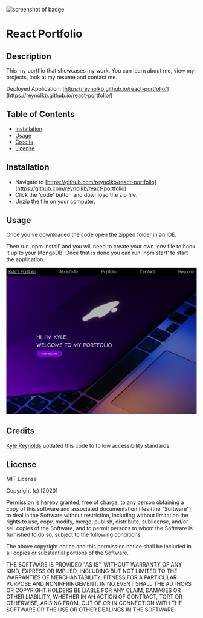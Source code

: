 ![screenshot of badge](https://img.shields.io/badge/license-MIT-blue.svg)

# React Portfolio

## Description

This my portflio that showcases my work. You can learn about me, view my projects, look at my resume and contact me.

Deployed Application: [https://reynolkb.github.io/react-portfolio/](https://reynolkb.github.io/react-portfolio/)

## Table of Contents

- [Installation](#installation)
- [Usage](#usage)
- [Credits](#credits)
- [License](#license)

## Installation

- Navigate to [https://github.com/reynolkb/react-portfolio](https://github.com/reynolkb/react-portfolio).
- Click the 'code' button and download the zip file.
- Unzip the file on your computer.

## Usage

Once you've downloaded the code open the zipped folder in an IDE.

Then run 'npm install' and you will need to create your own .env file to hook it up to your MongoDB. Once that is done you can run 'npm start' to start the application.

![screenshot of application](./screenshot.png)

## Credits

[Kyle Reynolds](https://github.com/reynolkb) updated this code to follow accessibility standards.

## License

MIT License

Copyright (c) [2020]

Permission is hereby granted, free of charge, to any person obtaining a copy
of this software and associated documentation files (the "Software"), to deal
in the Software without restriction, including without limitation the rights
to use, copy, modify, merge, publish, distribute, sublicense, and/or sell
copies of the Software, and to permit persons to whom the Software is
furnished to do so, subject to the following conditions:

The above copyright notice and this permission notice shall be included in all
copies or substantial portions of the Software.

THE SOFTWARE IS PROVIDED "AS IS", WITHOUT WARRANTY OF ANY KIND, EXPRESS OR
IMPLIED, INCLUDING BUT NOT LIMITED TO THE WARRANTIES OF MERCHANTABILITY,
FITNESS FOR A PARTICULAR PURPOSE AND NONINFRINGEMENT. IN NO EVENT SHALL THE
AUTHORS OR COPYRIGHT HOLDERS BE LIABLE FOR ANY CLAIM, DAMAGES OR OTHER
LIABILITY, WHETHER IN AN ACTION OF CONTRACT, TORT OR OTHERWISE, ARISING FROM,
OUT OF OR IN CONNECTION WITH THE SOFTWARE OR THE USE OR OTHER DEALINGS IN THE
SOFTWARE.
